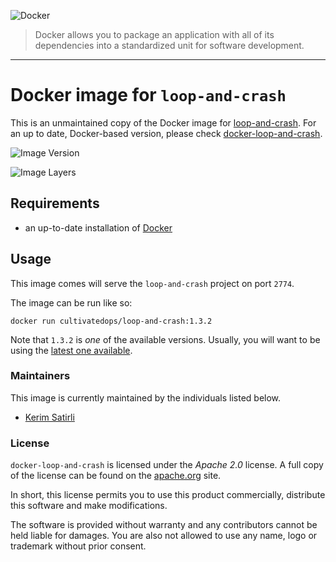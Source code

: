 ![Docker](https://cultivatedops-static.s3.amazonaws.com/thirdparty/docker/logo.png)

> Docker allows you to package an application with all of its dependencies into a standardized unit for software development.

---

# Docker image for `loop-and-crash`

This is an unmaintained copy of the Docker image for [loop-and-crash](https://bitbucket.org/cultivatedops/loop-and-crash). For an up to date, Docker-based version, please check [docker-loop-and-crash](https://bitbucket.org/cultivatedops/docker-loop-and-crash).

![Image Version](https://images.microbadger.com/badges/version/cultivatedops/loop-and-crash.svg)

![Image Layers](https://images.microbadger.com/badges/image/cultivatedops/loop-and-crash.svg)

## Requirements

* an up-to-date installation of [Docker](https://docker.com/)

## Usage

This image comes will serve the `loop-and-crash` project on port `2774`.

The image can be run like so:

```
docker run cultivatedops/loop-and-crash:1.3.2
```

Note that `1.3.2` is _one_ of the available versions. Usually, you will want to be using the [latest one available](https://bitbucket.org/cultivatedops/loop-and-crash/downloads#tag-downloads).

### Maintainers

This image is currently maintained by the individuals listed below.

* [Kerim Satirli](mailto:kerim@cultivatedops.com)

### License

`docker-loop-and-crash` is licensed under the _Apache 2.0_ license. A full copy of the license can be found on the [apache.org](http://www.apache.org/licenses/LICENSE-2.0) site.

In short, this license permits you to use this product commercially, distribute this software and make modifications.

The software is provided without warranty and any contributors cannot be held liable for damages. You are also not allowed to use any name, logo or trademark without prior consent.
